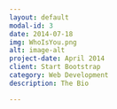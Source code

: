 ```yaml
---
layout: default
modal-id: 3
date: 2014-07-18
img: WhoIsYou.png
alt: image-alt
project-date: April 2014
client: Start Bootstrap
category: Web Development
description: The Bio

---
```

